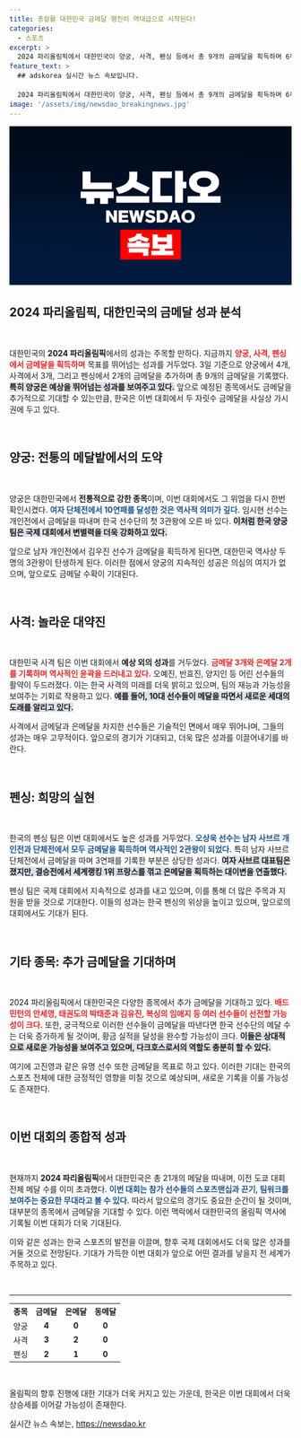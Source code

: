 ```yaml
---
title: 총칼활 대한민국 금메달 행진이 역대급으로 시작된다!
categories:
  - 스포츠
excerpt: >
  2024 파리올림픽에서 대한민국이 양궁, 사격, 펜싱 등에서 총 9개의 금메달을 획득하며 6위로 우뚝 섰다. 금메달 수가 두 자릿수에 근접하며 추가 메달 기대감이 커지고 있는 가운데, 신세대 배드민턴 여제 안세영 등 다양한 다크호스도 금메달에 도전한다!
feature_text: >
  ## adskorea 실시간 뉴스 속보입니다.

  2024 파리올림픽에서 대한민국이 양궁, 사격, 펜싱 등에서 총 9개의 금메달을 획득하며 6위로 우뚝 섰다. 금메달 수가 두 자릿수에 근접하며 추가 메달 기대감이 커지고 있는 가운데, 신세대 배드민턴 여제 안세영 등 다양한 다크호스도 금메달에 도전한다!
image: '/assets/img/newsdao_breakingnews.jpg'
---
```


<p><img src="/assets/img/newsdao_breakingnews.jpg" alt="adskorea 속보" /></p>

<h2 data-ke-size="size26">2024 파리올림픽, 대한민국의 금메달 성과 분석</h2>

<p data-ke-size="size16">&nbsp;</p>

<p>대한민국의 <b>2024 파리올림픽</b>에서의 성과는 주목할 만하다. 지금까지 <b><span style="color: #ee2323;">양궁, 사격, 펜싱에서 금메달을 획득하며</span></b> 목표를 뛰어넘는 성과를 거두었다. 3일 기준으로 양궁에서 4개, 사격에서 3개, 그리고 펜싱에서 2개의 금메달을 추가하며 총 9개의 금메달을 기록했다. <b><span style="background-color: #21538527;">특히 양궁은 예상을 뛰어넘는 성과를 보여주고 있다.</span></b> 앞으로 예정된 종목에서도 금메달을 추가적으로 기대할 수 있는만큼, 한국은 이번 대회에서 두 자릿수 금메달을 사실상 가시권에 두고 있다.</p>

<p data-ke-size="size16">&nbsp;</p>

<h2 data-ke-size="size26">양궁: 전통의 메달밭에서의 도약</h2>

<p data-ke-size="size16">&nbsp;</p>

<p>양궁은 대한민국에서 <b>전통적으로 강한 종목</b>이며, 이번 대회에서도 그 위엄을 다시 한번 확인시켰다. <b><span style="color: #1a5490;">여자 단체전에서 10연패를 달성한 것은 역사적 의미가 깊다.</span></b> 임시현 선수는 개인전에서 금메달을 따내며 한국 선수단의 첫 3관왕에 오른 바 있다. <b><span style="background-color: #21538527;">이처럼 한국 양궁팀은 국제 대회에서 변별력을 더욱 강화하고 있다.</span></b></p>

<p>앞으로 남자 개인전에서 김우진 선수가 금메달을 획득하게 된다면, 대한민국 역사상 두 명의 3관왕이 탄생하게 된다. 이러한 점에서 양궁의 지속적인 성공은 의심의 여지가 없으며, 앞으로도 금메달 수확이 기대된다.</p>

<p data-ke-size="size16">&nbsp;</p>

<h2 data-ke-size="size26">사격: 놀라운 대약진</h2>

<p data-ke-size="size16">&nbsp;</p>

<p>대한민국 사격 팀은 이번 대회에서 <b>예상 외의 성과</b>를 거두었다. <b><span style="color: #ee2323;">금메달 3개와 은메달 2개를 기록하며 역사적인 윤곽을 드러내고 있다.</span></b> 오예진, 반효진, 양지인 등 어린 선수들의 활약이 두드러졌다. 이는 한국 사격의 미래를 더욱 밝히고 있으며, 팀의 재능과 가능성을 보여주는 기회로 작용하고 있다. <b><span style="background-color: #21538527;">예를 들어, 10대 선수들이 메달을 따면서 새로운 세대의 도래를 알리고 있다.</span></b></p>

<p>사격에서 금메달과 은메달을 차지한 선수들은 기술적인 면에서 매우 뛰어나며, 그들의 성과는 매우 고무적이다. 앞으로의 경기가 기대되고, 더욱 많은 성과를 이끌어내기를 바란다.</p>

<p data-ke-size="size16">&nbsp;</p>

<h2 data-ke-size="size26">펜싱: 희망의 실현</h2>

<p data-ke-size="size16">&nbsp;</p>

<p>한국의 펜싱 팀은 이번 대회에서도 높은 성과를 거두었다. <b><span style="color: #1a5490;">오상욱 선수는 남자 사브르 개인전과 단체전에서 모두 금메달을 획득하며 역사적인 2관왕이 되었다.</span></b> 특히 남자 사브르 단체전에서 금메달을 따며 3연패를 기록한 부분은 상당한 성과다. <b><span style="background-color: #21538527;">여자 사브르 대표팀은 졌지만, 결승전에서 세계랭킹 1위 프랑스를 꺾고 은메달을 획득하는 대이변을 연출했다.</span></b></p>

<p>펜싱 팀은 국제 대회에서 지속적으로 성과를 내고 있으며, 이를 통해 더 많은 주목과 지원을 받을 것으로 기대한다. 이들의 성과는 한국 펜싱의 위상을 높이고 있으며, 앞으로의 대회에서도 기대가 된다.</p>

<p data-ke-size="size16">&nbsp;</p>

<h2 data-ke-size="size26">기타 종목: 추가 금메달을 기대하며</h2>

<p data-ke-size="size16">&nbsp;</p>

<p>2024 파리올림픽에서 대한민국은 다양한 종목에서 추가 금메달을 기대하고 있다. <b><span style="color: #ee2323;">배드민턴의 안세영, 태권도의 박태준과 김유진, 복싱의 임애지 등 여러 선수들이 선전할 가능성이 크다.</span></b> 또한, 궁극적으로 이러한 선수들이 금메달을 따낸다면 한국 선수단의 메달 수는 더욱 증가하게 될 것이며, 황금 실적을 달성을 완수할 가능성이 크다. <b><span style="background-color: #21538527;">이들은 상대적으로 새로운 가능성을 보여주고 있으며, 다크호스로서의 역할도 충분히 할 수 있다.</span></b></p>

<p>여기에 고진영과 같은 유명 선수 또한 금메달을 목표로 하고 있다. 이러한 기대는 한국의 스포츠 전체에 대한 긍정적인 영향을 미칠 것으로 예상되며, 새로운 기록을 이룰 가능성도 존재한다.</p>

<p data-ke-size="size16">&nbsp;</p>

<h2 data-ke-size="size26">이번 대회의 종합적 성과</h2>

<p data-ke-size="size16">&nbsp;</p>

<p>현재까지 <b>2024 파리올림픽</b>에서 대한민국은 총 21개의 메달을 따내며, 이전 도쿄 대회 전체 메달 수를 이미 초과했다. <b><span style="color: #1a5490;">이번 대회는 참가 선수들의 스포츠맨십과 끈기, 팀워크를 보여주는 중요한 무대라고 볼 수 있다.</span></b> 따라서 앞으로의 경기도 중요한 순간이 될 것이며, 대부분의 종목에서 금메달을 기대할 수 있다. 이런 맥락에서 대한민국의 올림픽 역사에 기록될 이번 대회가 더욱 기대된다.</p>

<p>이와 같은 성과는 한국 스포츠의 발전을 이끌며, 향후 국제 대회에서도 더욱 많은 성과를 거둘 것으로 전망된다. 기대가 가득한 이번 대회가 앞으로 어떤 결과를 낳을지 전 세계가 주목하고 있다.</p>

<p data-ke-size="size16">&nbsp;</p>

<hr>

<table style="width:100%; border-collapse: collapse; border: 0; ">
  <tr>
    <th style="text-align: left;">종목</th>
    <th style="text-align: center;">금메달</th>
    <th style="text-align: center;">은메달</th>
    <th style="text-align: center;">동메달</th>
  </tr>
  <tr>
    <td style="text-align: left;">양궁</td>
    <td style="text-align: center; height: 17px;"><b>4</b></td>
    <td style="text-align: center; height: 17px;"><b>0</b></td>
    <td style="text-align: center; height: 17px;"><b>0</b></td>
  </tr>
  <tr>
    <td style="text-align: left;">사격</td>
    <td style="text-align: center; height: 17px;"><b>3</b></td>
    <td style="text-align: center; height: 17px;"><b>2</b></td>
    <td style="text-align: center; height: 17px;"><b>0</b></td>
  </tr>
  <tr>
    <td style="text-align: left;">펜싱</td>
    <td style="text-align: center; height: 17px;"><b>2</b></td>
    <td style="text-align: center; height: 17px;"><b>1</b></td>
    <td style="text-align: center; height: 17px;"><b>0</b></td>
  </tr>
</table>

<p data-ke-size="size16">&nbsp;</p>

<p>올림픽의 향후 진행에 대한 기대가 더욱 커지고 있는 가운데, 한국은 이번 대회에서 더욱 상승세를 이어갈 가능성이 존재한다.</p>
실시간 뉴스 속보는, <a href="https://newsdao.kr" rel="dofollow">https://newsdao.kr</a>


